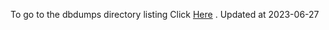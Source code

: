 To go to the dbdumps directory listing Click [Here](https://ipfs.io/ipfs/bafkreif64kltwgq25z5moukeclfgtts7wnassoaf24pp67zaek7orlmzhy) . Updated at 2023-06-27